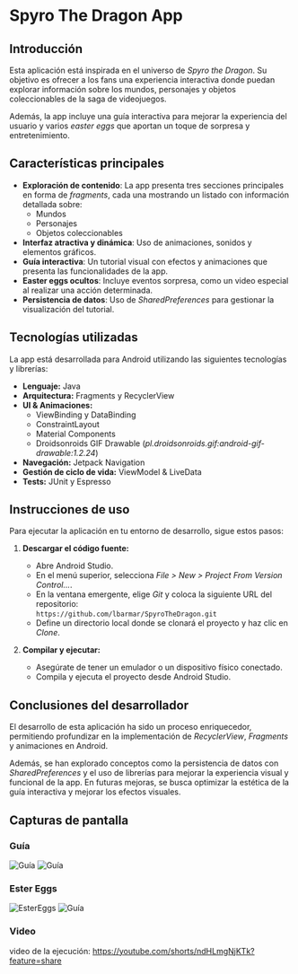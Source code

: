 # Spyro The Dragon App

## Introducción
Esta aplicación está inspirada en el universo de *Spyro the Dragon*. Su objetivo es ofrecer a los fans una experiencia interactiva donde puedan explorar información sobre los mundos, personajes y objetos coleccionables de la saga de videojuegos.

Además, la app incluye una guía interactiva para mejorar la experiencia del usuario y varios *easter eggs* que aportan un toque de sorpresa y entretenimiento.

## Características principales
- **Exploración de contenido**: La app presenta tres secciones principales en forma de *fragments*, cada una mostrando un listado con información detallada sobre:
  - Mundos
  - Personajes
  - Objetos coleccionables
- **Interfaz atractiva y dinámica**: Uso de animaciones, sonidos y elementos gráficos.
- **Guía interactiva**: Un tutorial visual con efectos y animaciones que presenta las funcionalidades de la app.
- **Easter eggs ocultos**: Incluye eventos sorpresa, como un video especial al realizar una acción determinada.
- **Persistencia de datos**: Uso de *SharedPreferences* para gestionar la visualización del tutorial.

## Tecnologías utilizadas
La app está desarrollada para Android utilizando las siguientes tecnologías y librerías:

- **Lenguaje:** Java
- **Arquitectura:** Fragments y RecyclerView
- **UI & Animaciones:**
  - ViewBinding y DataBinding
  - ConstraintLayout
  - Material Components
  - Droidsonroids GIF Drawable (*pl.droidsonroids.gif:android-gif-drawable:1.2.24*)
- **Navegación:** Jetpack Navigation
- **Gestión de ciclo de vida:** ViewModel & LiveData
- **Tests:** JUnit y Espresso

## Instrucciones de uso
Para ejecutar la aplicación en tu entorno de desarrollo, sigue estos pasos:

1. **Descargar el código fuente:**
   - Abre Android Studio.
   - En el menú superior, selecciona *File > New > Project From Version Control...*.
   - En la ventana emergente, elige *Git* y coloca la siguiente URL del repositorio:  
     `https://github.com/lbarmar/SpyroTheDragon.git`
   - Define un directorio local donde se clonará el proyecto y haz clic en *Clone*.

2. **Compilar y ejecutar:**
   - Asegúrate de tener un emulador o un dispositivo físico conectado.
   - Compila y ejecuta el proyecto desde Android Studio.

## Conclusiones del desarrollador
El desarrollo de esta aplicación ha sido un proceso enriquecedor, permitiendo profundizar en la implementación de *RecyclerView*, *Fragments* y animaciones en Android.

Además, se han explorado conceptos como la persistencia de datos con *SharedPreferences* y el uso de librerías para mejorar la experiencia visual y funcional de la app. En futuras mejoras, se busca optimizar la estética de la guía interactiva y mejorar los efectos visuales.

## Capturas de pantalla

### Guía
![Guía](screenshots/guia1.png)
![Guía](screenshots/guia6.png)

### Ester Eggs
![EsterEggs](screenshots/easter1.png)
![Guía](screenshots/easter2.png)

### Video
video de la ejecución: https://youtube.com/shorts/ndHLmgNjKTk?feature=share

